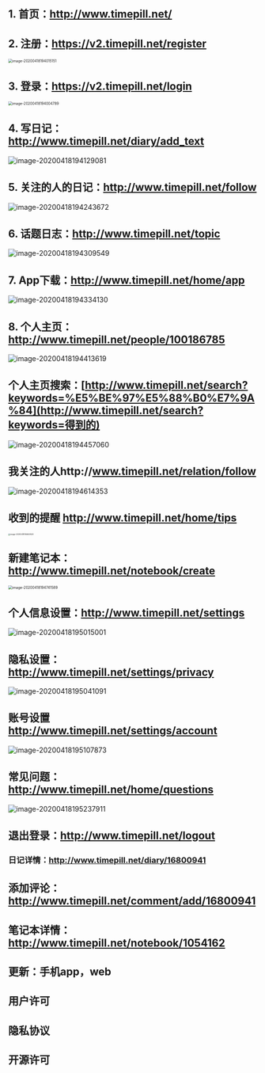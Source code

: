 ## 1. 首页：http://www.timepill.net/

## 2. 注册：https://v2.timepill.net/register

<img src="timepill-api分析/image-20200418194015151.png" alt="image-20200418194015151" style="zoom:50%;" />





## 3. 登录：https://v2.timepill.net/login

<img src="timepill-api分析/image-20200418194004789.png" alt="image-20200418194004789" style="zoom:50%;" />









## 4. 写日记：http://www.timepill.net/diary/add_text

![image-20200418194129081](timepill-api分析/image-20200418194129081.png)

## 5. 关注的人的日记：http://www.timepill.net/follow



![image-20200418194243672](timepill-api分析/image-20200418194243672.png)

## 6. 话题日志：http://www.timepill.net/topic

![image-20200418194309549](timepill-api分析/image-20200418194309549.png)

## 7. App下载：http://www.timepill.net/home/app



![image-20200418194334130](timepill-api分析/image-20200418194334130.png)



## 8. 个人主页：http://www.timepill.net/people/100186785

![image-20200418194413619](timepill-api分析/image-20200418194413619.png)

## 个人主页搜索：[http://www.timepill.net/search?keywords=%E5%BE%97%E5%88%B0%E7%9A%84](http://www.timepill.net/search?keywords=得到的)



 ![image-20200418194457060](timepill-api分析/image-20200418194457060.png)

## 我关注的人http://www.timepill.net/relation/follow

![image-20200418194614353](timepill-api分析/image-20200418194614353.png)

## 收到的提醒 http://www.timepill.net/home/tips





<img src="timepill-api分析/image-20200418194649520.png" alt="image-20200418194649520" style="zoom:25%;" />

## 新建笔记本：http://www.timepill.net/notebook/create

<img src="timepill-api分析/image-20200418194741589.png" alt="image-20200418194741589" style="zoom:50%;" />



## 个人信息设置：http://www.timepill.net/settings

![image-20200418195015001](timepill-api分析/image-20200418195015001.png)



## 隐私设置：http://www.timepill.net/settings/privacy



![image-20200418195041091](timepill-api分析/image-20200418195041091.png)

## 账号设置 http://www.timepill.net/settings/account

![image-20200418195107873](timepill-api分析/image-20200418195107873.png)

## 常见问题：http://www.timepill.net/home/questions



![image-20200418195237911](timepill-api分析/image-20200418195237911.png)



## 退出登录：http://www.timepill.net/logout



### 日记详情：http://www.timepill.net/diary/16800941



## 添加评论：http://www.timepill.net/comment/add/16800941



## 笔记本详情：http://www.timepill.net/notebook/1054162

## 更新：手机app，web

## 用户许可

## 隐私协议

## 开源许可